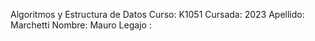 Algoritmos y Estructura de Datos 
Curso: K1051 
Cursada: 2023 
Apellido: Marchetti 
Nombre: Mauro
Legajo : 

